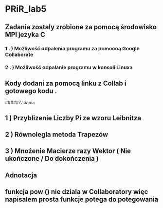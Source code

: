 # PRiR_lab5


## Zadania zostaly zrobione za pomocą środowisko MPI jezyka C 

### 1 . ) Możliwość odpalenia programu za pomocoą  Google Collaborate 

### 2 . ) Możliwość odpalanie programu w konsoli Linuxa 

## Kody dodani za pomocą linku z Collab i gotowego kodu . 

#####Zadania 

## 1 ) Przyblizenie Liczby Pi ze wzoru Leibnitza  
## 2 ) Równolegla metoda Trapezów 
## 3 ) Mnożenie Macierze razy Wektor ( Nie ukończone / Do dokończenia )  


## Adnotacja 
## funkcja pow () nie dziala w Collaboratory więc napisalem prosta funkcje potega do potegowania 

